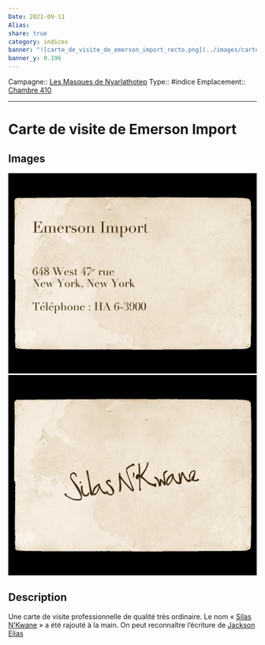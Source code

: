 ```yaml
---
Date: 2021-09-11
Alias: 
share: true
category: indices
banner: "![carte_de_visite_de_emerson_import_recto.png](../images/carte_de_visite_de_emerson_import_recto.png)"
banner_y: 0.196
---
```

Campagne:: [Les Masques de Nyarlathotep](../../Les%20Masques%20de%20Nyarlathotep.md)
Type:: #indice 
Emplacement:: [Chambre 410](../../Chambre%20410.md)

***
# Carte de visite de Emerson Import

## Images

![carte_de_visite_de_emerson_import_recto.png](../images/carte_de_visite_de_emerson_import_recto.png)
![carte_de_visite_de_emerson_import_verso.png](../images/carte_de_visite_de_emerson_import_verso.png)

## Description

Une carte de visite professionnelle de qualité très ordinaire. Le nom « [Silas N’Kwane](../../Silas%20N%E2%80%99Kwane.md) » a été rajouté à la main. On peut reconnaître l’écriture de [Jackson Elias](../../Jackson%20Elias.md)